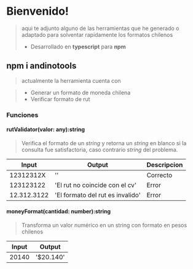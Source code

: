 # Bienvenido! 
 > aqui te adjunto alguno de las herramientas que he generado o adaptado para solventar rapidamente los formatos chilenos
 > - Desarrollado en **typescript** para **npm**

## npm i andinotools
 > actualmente la herramienta cuenta con

 > - Generar un formato de moneda chilena
 > - Verificar formato de rut

### Funciones

#### rutValidator(valor: any):string 
> Verifica el formato de un *string* y retorna un *string* en blanco si la consulta fue satisfactoria, caso contrario *string* del problema.

    
|Input| Output | Descripcion |
|--|----| -- |
| 12312312X | '' | Correcto
| 123123122 | 'El rut no coincide con el cv' | Error
| 12.312.3122 | 'El formato del rut es invalido' | Error



#### moneyFormat(cantidad: number):string
> Transforma un valor numérico en un string con formato en pesos chilenos 


| Input | Output |
|--|--|
| 20140 | '$20.140' |
